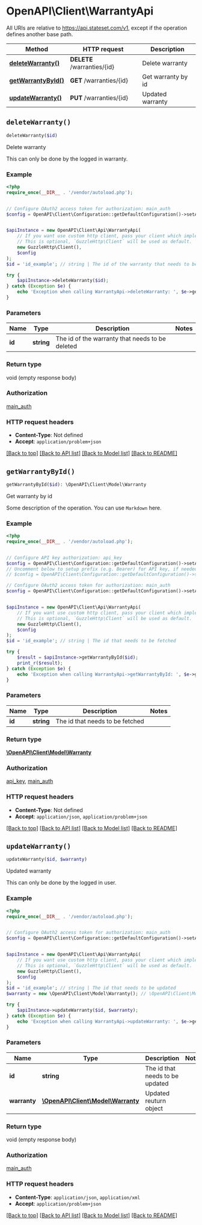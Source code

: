 # OpenAPI\Client\WarrantyApi

All URIs are relative to https://api.stateset.com/v1, except if the operation defines another base path.

| Method | HTTP request | Description |
| ------------- | ------------- | ------------- |
| [**deleteWarranty()**](WarrantyApi.md#deleteWarranty) | **DELETE** /warranties/{id} | Delete warranty |
| [**getWarrantyById()**](WarrantyApi.md#getWarrantyById) | **GET** /warranties/{id} | Get warranty by id |
| [**updateWarranty()**](WarrantyApi.md#updateWarranty) | **PUT** /warranties/{id} | Updated warranty |


## `deleteWarranty()`

```php
deleteWarranty($id)
```

Delete warranty

This can only be done by the logged in warranty.

### Example

```php
<?php
require_once(__DIR__ . '/vendor/autoload.php');


// Configure OAuth2 access token for authorization: main_auth
$config = OpenAPI\Client\Configuration::getDefaultConfiguration()->setAccessToken('YOUR_ACCESS_TOKEN');


$apiInstance = new OpenAPI\Client\Api\WarrantyApi(
    // If you want use custom http client, pass your client which implements `GuzzleHttp\ClientInterface`.
    // This is optional, `GuzzleHttp\Client` will be used as default.
    new GuzzleHttp\Client(),
    $config
);
$id = 'id_example'; // string | The id of the warranty that needs to be deleted

try {
    $apiInstance->deleteWarranty($id);
} catch (Exception $e) {
    echo 'Exception when calling WarrantyApi->deleteWarranty: ', $e->getMessage(), PHP_EOL;
}
```

### Parameters

| Name | Type | Description  | Notes |
| ------------- | ------------- | ------------- | ------------- |
| **id** | **string**| The id of the warranty that needs to be deleted | |

### Return type

void (empty response body)

### Authorization

[main_auth](../../README.md#main_auth)

### HTTP request headers

- **Content-Type**: Not defined
- **Accept**: `application/problem+json`

[[Back to top]](#) [[Back to API list]](../../README.md#endpoints)
[[Back to Model list]](../../README.md#models)
[[Back to README]](../../README.md)

## `getWarrantyById()`

```php
getWarrantyById($id): \OpenAPI\Client\Model\Warranty
```

Get warranty by id

Some description of the operation. You can use `Markdown` here.

### Example

```php
<?php
require_once(__DIR__ . '/vendor/autoload.php');


// Configure API key authorization: api_key
$config = OpenAPI\Client\Configuration::getDefaultConfiguration()->setApiKey('api_key', 'YOUR_API_KEY');
// Uncomment below to setup prefix (e.g. Bearer) for API key, if needed
// $config = OpenAPI\Client\Configuration::getDefaultConfiguration()->setApiKeyPrefix('api_key', 'Bearer');

// Configure OAuth2 access token for authorization: main_auth
$config = OpenAPI\Client\Configuration::getDefaultConfiguration()->setAccessToken('YOUR_ACCESS_TOKEN');


$apiInstance = new OpenAPI\Client\Api\WarrantyApi(
    // If you want use custom http client, pass your client which implements `GuzzleHttp\ClientInterface`.
    // This is optional, `GuzzleHttp\Client` will be used as default.
    new GuzzleHttp\Client(),
    $config
);
$id = 'id_example'; // string | The id that needs to be fetched

try {
    $result = $apiInstance->getWarrantyById($id);
    print_r($result);
} catch (Exception $e) {
    echo 'Exception when calling WarrantyApi->getWarrantyById: ', $e->getMessage(), PHP_EOL;
}
```

### Parameters

| Name | Type | Description  | Notes |
| ------------- | ------------- | ------------- | ------------- |
| **id** | **string**| The id that needs to be fetched | |

### Return type

[**\OpenAPI\Client\Model\Warranty**](../Model/Warranty.md)

### Authorization

[api_key](../../README.md#api_key), [main_auth](../../README.md#main_auth)

### HTTP request headers

- **Content-Type**: Not defined
- **Accept**: `application/json`, `application/problem+json`

[[Back to top]](#) [[Back to API list]](../../README.md#endpoints)
[[Back to Model list]](../../README.md#models)
[[Back to README]](../../README.md)

## `updateWarranty()`

```php
updateWarranty($id, $warranty)
```

Updated warranty

This can only be done by the logged in user.

### Example

```php
<?php
require_once(__DIR__ . '/vendor/autoload.php');


// Configure OAuth2 access token for authorization: main_auth
$config = OpenAPI\Client\Configuration::getDefaultConfiguration()->setAccessToken('YOUR_ACCESS_TOKEN');


$apiInstance = new OpenAPI\Client\Api\WarrantyApi(
    // If you want use custom http client, pass your client which implements `GuzzleHttp\ClientInterface`.
    // This is optional, `GuzzleHttp\Client` will be used as default.
    new GuzzleHttp\Client(),
    $config
);
$id = 'id_example'; // string | The id that needs to be updated
$warranty = new \OpenAPI\Client\Model\Warranty(); // \OpenAPI\Client\Model\Warranty | Updated reuturn object

try {
    $apiInstance->updateWarranty($id, $warranty);
} catch (Exception $e) {
    echo 'Exception when calling WarrantyApi->updateWarranty: ', $e->getMessage(), PHP_EOL;
}
```

### Parameters

| Name | Type | Description  | Notes |
| ------------- | ------------- | ------------- | ------------- |
| **id** | **string**| The id that needs to be updated | |
| **warranty** | [**\OpenAPI\Client\Model\Warranty**](../Model/Warranty.md)| Updated reuturn object | |

### Return type

void (empty response body)

### Authorization

[main_auth](../../README.md#main_auth)

### HTTP request headers

- **Content-Type**: `application/json`, `application/xml`
- **Accept**: `application/problem+json`

[[Back to top]](#) [[Back to API list]](../../README.md#endpoints)
[[Back to Model list]](../../README.md#models)
[[Back to README]](../../README.md)
